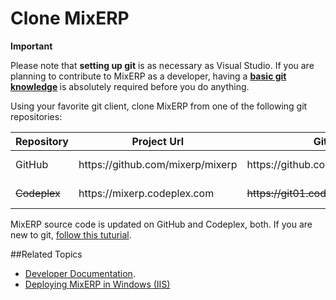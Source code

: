 # Clone MixERP


<div class="ui red message">
    <div class="ui header"><strong>Important</strong></div>
    <div class="ui divider"></div>
    <p>
        Please note that <strong>setting up git</strong> is as necessary as Visual Studio.
        If you are planning to contribute to MixERP as a developer, having a <strong>
            <a target="_blank" href="https://www.youtube.com/results?search_query=git+tutorial">basic git knowledge</a>
        </strong> is absolutely required before you do anything.
    </p>
</div>

Using your favorite git client, clone MixERP from one of the following git repositories:

<table class="ui table">
    <thead>
        <tr>
            <th>Repository</th>
            <th>Project Url</th>
            <th>Git Url</th>
            <th>Command</th>
        </tr>
    </thead>
    <tbody>
        <tr>
            <td>
                GitHub
            </td>
            <td>
                https://github.com/mixerp/mixerp
            </td>
            <td>
                https://github.com/mixerp/mixerp
            </td>
            <td>
                git clone https://github.com/mixerp/mixerp
            </td>
        </tr>
        <tr>
            <td>
                <strike>Codeplex</strike>
            </td>
            <td>
                https://mixerp.codeplex.com
            </td>
            <td>
                <strike>https://git01.codeplex.com/mixerp</strike>
            </td>
            <td>
                <strike>git clone https://git01.codeplex.com/mixerp</strike>
            </td>
        </tr>
    </tbody>
</table>

MixERP source code is updated on GitHub and Codeplex, both. If you are new to git, [follow this tuturial](http://git-scm.com/docs/gittutorial).

##Related Topics
* [Developer Documentation](index.md).
* [Deploying MixERP in Windows (IIS)](../deployment/iis.md)